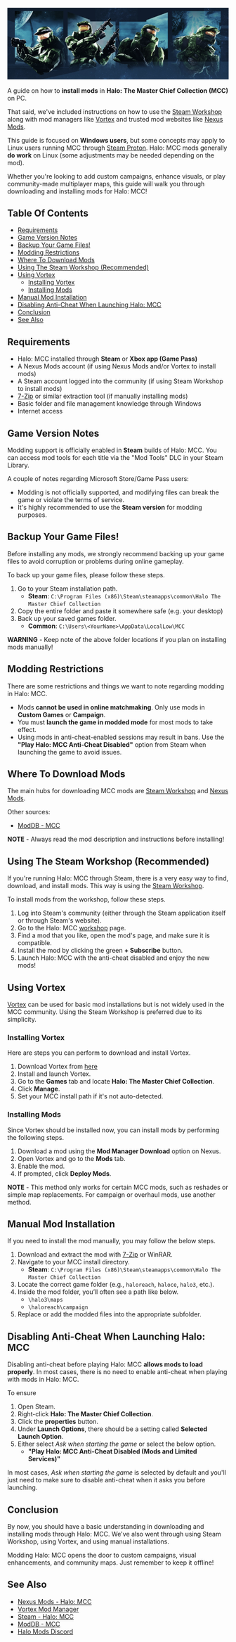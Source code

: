 <div align="center">

![banner|800x300](./images/banner.png)

</div>

A guide on how to **install mods** in **Halo: The Master Chief Collection (MCC)** on PC.

That said, we've included instructions on how to use the [Steam Workshop](https://steamcommunity.com/workshop/) along with mod managers like [Vortex](https://www.nexusmods.com/about/vortex/) and trusted mod websites like [Nexus Mods](https://www.nexusmods.com/halothemasterchiefcollection).

This guide is focused on **Windows users**, but some concepts may apply to Linux users running MCC through [Steam Proton](https://www.protondb.com/). Halo: MCC mods generally **do work** on Linux (some adjustments may be needed depending on the mod).

Whether you're looking to add custom campaigns, enhance visuals, or play community-made multiplayer maps, this guide will walk you through downloading and installing mods for Halo: MCC!

## Table Of Contents
* [Requirements](#requirements)
* [Game Version Notes](#game-version-notes)
* [Backup Your Game Files!](#backup-your-game-files)
* [Modding Restrictions](#modding-restrictions)
* [Where To Download Mods](#where-to-download-mods)
* [Using The Steam Workshop (Recommended)](#using-the-steam-workshop-recommended)
* [Using Vortex](#using-vortex)
    * [Installing Vortex](#installing-vortex)
    * [Installing Mods](#installing-mods)
* [Manual Mod Installation](#manual-mod-installation)
* [Disabling Anti-Cheat When Launching Halo: MCC](#disabling-anti-cheat-when-launching-halo-mcc)
* [Conclusion](#conclusion)
* [See Also](#see-also)

## Requirements
* Halo: MCC installed through **Steam** or **Xbox app (Game Pass)**
* A Nexus Mods account (if using Nexus Mods and/or Vortex to install mods)
* A Steam account logged into the community (if using Steam Workshop to install mods)
* [7-Zip](https://www.7-zip.org/) or similar extraction tool (if manually installing mods)
* Basic folder and file management knowledge through Windows
* Internet access

## Game Version Notes
Modding support is officially enabled in **Steam** builds of Halo: MCC. You can access mod tools for each title via the "Mod Tools" DLC in your Steam Library.

A couple of notes regarding Microsoft Store/Game Pass users:

* Modding is not officially supported, and modifying files can break the game or violate the terms of service.
* It's highly recommended to use the **Steam version** for modding purposes.

## Backup Your Game Files!
Before installing any mods, we strongly recommend backing up your game files to avoid corruption or problems during online gameplay.

To back up your game files, please follow these steps.

1. Go to your Steam installation path.
    * **Steam**: `C:\Program Files (x86)\Steam\steamapps\common\Halo The Master Chief Collection`
2. Copy the entire folder and paste it somewhere safe (e.g. your desktop)
3. Back up your saved games folder.
    * **Common**: `C:\Users\<YourName>\AppData\LocalLow\MCC`

**WARNING** - Keep note of the above folder locations if you plan on installing mods manually!

## Modding Restrictions
There are some restrictions and things we want to note regarding modding in Halo: MCC.

* Mods **cannot be used in online matchmaking**. Only use mods in **Custom Games** or **Campaign**.
* You must **launch the game in modded mode** for most mods to take effect.
* Using mods in anti-cheat-enabled sessions may result in bans. Use the **"Play Halo: MCC Anti-Cheat Disabled"** option from Steam when launching the game to avoid issues.

## Where To Download Mods
The main hubs for downloading MCC mods are [Steam Workshop](https://steamcommunity.com/app/976730/workshop/) and [Nexus Mods](https://www.nexusmods.com/games/halothemasterchiefcollection).

Other sources:
* [ModDB - MCC](https://www.moddb.com/games/halo-the-master-chief-collection)

**NOTE** - Always read the mod description and instructions before installing!

## Using The Steam Workshop (Recommended)
If you're running Halo: MCC through Steam, there is a very easy way to find, download, and install mods. This way is using the [Steam Workshop](https://steamcommunity.com/app/976730/workshop/).

To install mods from the workshop, follow these steps.

1. Log into Steam's community (either through the Steam application itself or through Steam's website).
2. Go to the Halo: MCC [workshop](https://steamcommunity.com/app/976730/workshop/) page.
3. Find a mod that you like, open the mod's page, and make sure it is compatible.
4. Install the mod by clicking the green **+ Subscribe** button.
5. Launch Halo: MCC with the anti-cheat disabled and enjoy the new mods!

## Using Vortex
[Vortex](https://www.nexusmods.com/about/vortex/) can be used for basic mod installations but is not widely used in the MCC community. Using the Steam Workshop is preferred due to its simplicity.

### Installing Vortex
Here are steps you can perform to download and install Vortex.

1. Download Vortex from [here](https://www.nexusmods.com/about/vortex/)
2. Install and launch Vortex.
3. Go to the **Games** tab and locate **Halo: The Master Chief Collection**.
4. Click **Manage**.
5. Set your MCC install path if it's not auto-detected.

### Installing Mods
Since Vortex should be installed now, you can install mods by performing the following steps.

1. Download a mod using the **Mod Manager Download** option on Nexus.
2. Open Vortex and go to the **Mods** tab.
3. Enable the mod.
4. If prompted, click **Deploy Mods**.

**NOTE** - This method only works for certain MCC mods, such as reshades or simple map replacements. For campaign or overhaul mods, use another method.

## Manual Mod Installation
If you need to install the mod manually, you may follow the below steps.

1. Download and extract the mod with [7-Zip](https://www.7-zip.org/) or WinRAR.
2. Navigate to your MCC install directory.
    * **Steam**: `C:\Program Files (x86)\Steam\steamapps\common\Halo The Master Chief Collection`
3. Locate the correct game folder (e.g., `haloreach`, `haloce`, `halo3`, etc.).
4. Inside the mod folder, you’ll often see a path like below.
    * `\halo3\maps`
    * `\haloreach\campaign`
5. Replace or add the modded files into the appropriate subfolder.

## Disabling Anti-Cheat When Launching Halo: MCC
Disabling anti-cheat before playing Halo: MCC **allows mods to load properly**. In most cases, there is no need to enable anti-cheat when playing with mods in Halo: MCC.

To ensure 

1. Open Steam.
2. Right-click **Halo: The Master Chief Collection**.
3. Click the **properties** button.
4. Under **Launch Options**, there should be a setting called **Selected Launch Option**.
5. Either select *Ask when starting the game* or select the below option.
    * **"Play Halo: MCC Anti-Cheat Disabled (Mods and Limited Services)"**

In most cases, *Ask when starting the game* is selected by default and you'll just need to make sure to disable anti-cheat when it asks you before launching.

## Conclusion
By now, you should have a basic understanding in downloading and installing mods through Halo: MCC. We've also went through using Steam Workshop, using Vortex, and using manual installations.

Modding Halo: MCC opens the door to custom campaigns, visual enhancements, and community maps. Just remember to keep it offline!

## See Also
* [Nexus Mods - Halo: MCC](https://www.nexusmods.com/halothemasterchiefcollection)
* [Vortex Mod Manager](https://www.nexusmods.com/about/vortex/)
* [Steam - Halo: MCC](https://store.steampowered.com/app/976730/Halo_The_Master_Chief_Collection/)
* [ModDB - MCC](https://www.moddb.com/games/halo-the-master-chief-collection)
* [Halo Mods Discord](https://discord.com/invite/halo)